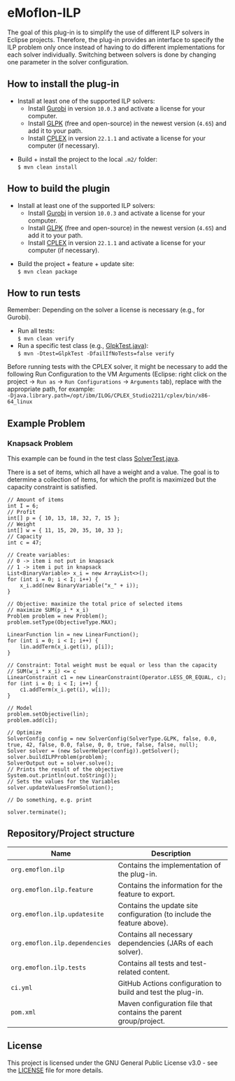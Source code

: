 # eMoflon-ILP

The goal of this plug-in is to simplify the use of different ILP solvers in Eclipse projects.
Therefore, the plug-in provides an interface to specify the ILP problem only once instead of having to do different implementations for each solver individually.
Switching between solvers is done by changing one parameter in the solver configuration.


## How to install the plug-in

* Install at least one of the supported ILP solvers:
    * Install [Gurobi](https://www.gurobi.com/) in version `10.0.3` and activate a license for your computer.
    * Install [GLPK](https://www.gnu.org/software/glpk/) (free and open-source) in the newest version (`4.65`) and add it to your path.
    * Install [CPLEX](https://www.ibm.com/analytics/cplex-optimizer) in version `22.1.1` and activate a license for your computer (if necessary).
 
- Build + install the project to the local `.m2/` folder:  
  `$ mvn clean install`


## How to build the plugin

* Install at least one of the supported ILP solvers:
    * Install [Gurobi](https://www.gurobi.com/) in version `10.0.3` and activate a license for your computer.
    * Install [GLPK](https://www.gnu.org/software/glpk/) (free and open-source) in the newest version (`4.65`) and add it to your path.
    * Install [CPLEX](https://www.ibm.com/analytics/cplex-optimizer) in version `22.1.1` and activate a license for your computer (if necessary).
 
- Build the project + feature + update site:  
  `$ mvn clean package`


## How to run tests

Remember: Depending on the solver a license is necessary (e.g., for Gurobi).

- Run all tests:  
  `$ mvn clean verify`
- Run a specific test class (e.g., [GlpkTest.java](org.emoflon.ilp.tests/src/org/emoflon/ilp/tests/GlpkTest.java)):  
  `$ mvn -Dtest=GlpkTest -DfailIfNoTests=false verify`

Before running tests with the CPLEX solver, it might be necessary to add the following Run Configuration to the VM Arguments (Eclipse: right click on the project -> `Run as` -> `Run Configurations` -> `Arguments` tab), replace with the appropriate path, for example:  
`-Djava.library.path=/opt/ibm/ILOG/CPLEX_Studio2211/cplex/bin/x86-64_linux`


## Example Problem

### Knapsack Problem

This example can be found in the test class [SolverTest.java](org.emoflon.ilp.tests/src/org/emoflon/ilp/tests/SolverTest.java).

There is a set of items, which all have a weight and a value.
The goal is to determine a collection of items, for which the profit is maximized but the capacity constraint is satisfied.

```
// Amount of items
int I = 6;
// Profit
int[] p = { 10, 13, 18, 32, 7, 15 };
// Weight
int[] w = { 11, 15, 20, 35, 10, 33 };
// Capacity
int c = 47;

// Create variables:
// 0 -> item i not put in knapsack
// 1 -> item i put in knapsack
List<BinaryVariable> x_i = new ArrayList<>();
for (int i = 0; i < I; i++) {
	x_i.add(new BinaryVariable("x_" + i));
}

// Objective: maximize the total price of selected items
// maximize SUM(p_i * x_i)
Problem problem = new Problem();
problem.setType(ObjectiveType.MAX);

LinearFunction lin = new LinearFunction();
for (int i = 0; i < I; i++) {
	lin.addTerm(x_i.get(i), p[i]);
}

// Constraint: Total weight must be equal or less than the capacity
// SUM(w_i * x_i) <= c
LinearConstraint c1 = new LinearConstraint(Operator.LESS_OR_EQUAL, c);
for (int i = 0; i < I; i++) {
	c1.addTerm(x_i.get(i), w[i]);
}

// Model
problem.setObjective(lin);
problem.add(c1);

// Optimize
SolverConfig config = new SolverConfig(SolverType.GLPK, false, 0.0, true, 42, false, 0.0, false, 0, 0, true, false, false, null);
Solver solver = (new SolverHelper(config)).getSolver();
solver.buildILPProblem(problem);
SolverOutput out = solver.solve();
// Prints the result of the objective
System.out.println(out.toString());
// Sets the values for the Variables
solver.updateValuesFromSolution();

// Do something, e.g. print

solver.terminate();
```

## Repository/Project structure

| **Name**                        | **Description**                                                        |
| ------------------------------- | ---------------------------------------------------------------------- |
| `org.emoflon.ilp`               | Contains the implementation of the plug-in.                            |
| `org.emoflon.ilp.feature`       | Contains the information for the feature to export.                    | 
| `org.emoflon.ilp.updatesite`    | Contains the update site configuration (to include the feature above). |
| `org.emoflon.ilp.dependencies`  | Contains all necessary dependencies (JARs of each solver).             |
| `org.emoflon.ilp.tests`         | Contains all tests and test-related content.                           |
| `ci.yml`                        | GitHub Actions configuration to build and test the plug-in.            |
| `pom.xml`                       | Maven configuration file that contains the parent group/project.       |


## License

This project is licensed under the GNU General Public License v3.0 - see the [LICENSE](LICENSE) file for more details.
